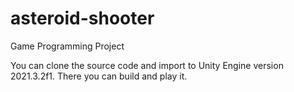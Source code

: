 # asteroid-shooter
Game Programming Project

You can clone the source code and import to Unity Engine version 2021.3.2f1. There you can build and play it.
